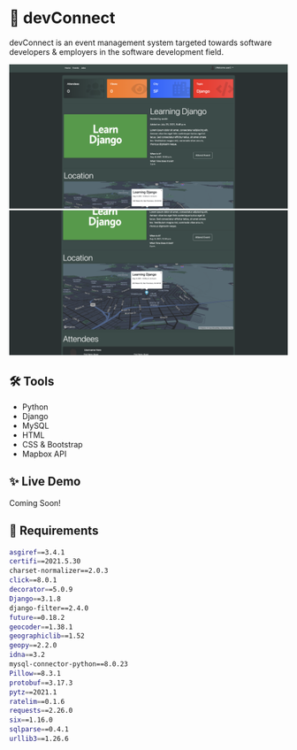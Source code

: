 # 📆 devConnect

devConnect is an event management system targeted towards software developers & employers in the software development field.

![event](https://raw.githubusercontent.com/austindflatt/Tech_Meetup_Capstone/main/event.png)
![map](https://raw.githubusercontent.com/austindflatt/Tech_Meetup_Capstone/main/map-detail.png)

## 🛠 Tools

* Python
* Django
* MySQL
* HTML
* CSS & Bootstrap
* Mapbox API

## ✨ Live Demo

Coming Soon!

## 🚀 Requirements

```sh
asgiref==3.4.1
certifi==2021.5.30
charset-normalizer==2.0.3
click==8.0.1
decorator==5.0.9
Django==3.1.8
django-filter==2.4.0
future==0.18.2
geocoder==1.38.1
geographiclib==1.52
geopy==2.2.0
idna==3.2
mysql-connector-python==8.0.23
Pillow==8.3.1
protobuf==3.17.3
pytz==2021.1
ratelim==0.1.6
requests==2.26.0
six==1.16.0
sqlparse==0.4.1
urllib3==1.26.6
```
